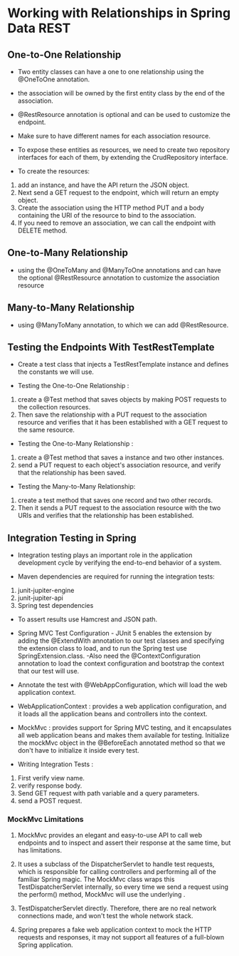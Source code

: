 # Working with Relationships in Spring Data REST

## One-to-One Relationship

- Two entity classes can have a one to one relationship using the @OneToOne annotation.

- the association will be owned by the first entity class by the end of the association.

- @RestResource annotation is optional and can be used to customize the endpoint.

- Make sure to have different names for each association resource.

- To expose these entities as resources, we need to create two repository interfaces for each of them, by extending the CrudRepository interface.

- To create the resources:

1. add an instance, and have the API return the JSON object.
2. Next send a GET request to the endpoint, which will return an empty object.
3. Create the association using the HTTP method PUT and a body containing the URI of the resource to bind to the association.
4. If you need to remove an association, we can call the endpoint with DELETE method.

## One-to-Many Relationship

- using the @OneToMany and @ManyToOne annotations and can have the optional @RestResource annotation to customize the association resource

## Many-to-Many Relationship

- using @ManyToMany annotation, to which we can add @RestResource.

## Testing the Endpoints With TestRestTemplate

- Create a test class that injects a TestRestTemplate instance and defines the constants we will use.

- Testing the One-to-One Relationship :

1. create a @Test method that saves objects by making POST requests to the collection resources.
2. Then save the relationship with a PUT request to the association resource and verifies that it has been established with a GET request to the same resource.

- Testing the One-to-Many Relationship :

1. create a @Test method that saves a instance and two other instances.
2. send a PUT request to each object's association resource, and verify that the relationship has been saved.

- Testing the Many-to-Many Relationship:

1. create a test method that saves one record and two other records.
2. Then it sends a PUT request to the association resource with the two URIs and verifies that the relationship has been established.

## Integration Testing in Spring

- Integration testing plays an important role in the application development cycle by verifying the end-to-end behavior of a system.

- Maven dependencies are required for running the integration tests:

1. junit-jupiter-engine
2. junit-jupiter-api
3. Spring test dependencies

- To assert results use Hamcrest and JSON path.

- Spring MVC Test Configuration - JUnit 5 enables the extension by adding the @ExtendWith annotation to our test classes and specifying the extension class to load, and to run the Spring test use SpringExtension.class.
-Also need the @ContextConfiguration annotation to load the context configuration and bootstrap the context that our test will use.
- Annotate the test with @WebAppConfiguration, which will load the web application context.

- WebApplicationContext : provides a web application configuration, and it loads all the application beans and controllers into the context.

- MockMvc : provides support for Spring MVC testing, and it encapsulates all web application beans and makes them available for testing. Initialize the mockMvc object in the @BeforeEach annotated method so that we don't have to initialize it inside every test.

- Writing Integration Tests :

1. First verify view name.
2. verify response body.
3. Send GET request with path variable and a query parameters.
4. send a POST request.

### MockMvc Limitations

1. MockMvc provides an elegant and easy-to-use API to call web endpoints and to inspect and assert their response at the same time, but has limitations.

2. It uses a subclass of the DispatcherServlet to handle test requests, which is responsible for calling controllers and performing all of the familiar Spring magic. The MockMvc class wraps this TestDispatcherServlet internally, so every time we send a request using the perform() method, MockMvc will use the underlying .

3. TestDispatcherServlet directly. Therefore, there are no real network connections made, and won't test the whole network stack.

4. Spring prepares a fake web application context to mock the HTTP requests and responses, it may not support all features of a full-blown Spring application.
